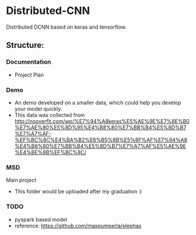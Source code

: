 # Distributed-CNN
Distributed DCNN based on keras and tensorflow.

## Structure:

### Documentation
- Project Plan

### Demo
- An demo developed on a smaller data, which could help you develop your model quickly.
- This data was collected from http://nooverfit.com/wp/%E7%94%A8keras%E5%AE%9E%E7%8E%B0%E7%AE%80%E5%8D%95%E4%B8%80%E7%BB%B4%E5%8D%B7%E7%A7%AF-%EF%BC%8C%E4%BA%B2%E6%B5%8B%E5%8F%AF%E7%94%A8%E4%B8%80%E7%BB%B4%E5%8D%B7%E7%A7%AF%E5%AE%9E%E4%BE%8B%EF%BC%8C/

### MSD
Main project
- This folder would be uploaded after my graduation :)

### TODO
- pyspark based model
- reference: https://github.com/maxpumperla/elephas
